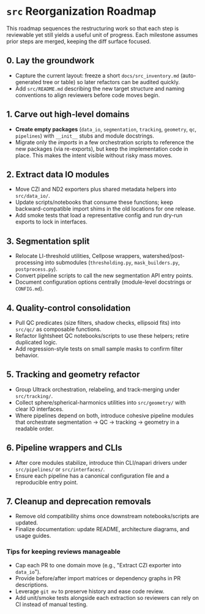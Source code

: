 # `src` Reorganization Roadmap

This roadmap sequences the restructuring work so that each step is reviewable yet still yields a useful unit of progress. Each milestone assumes prior steps are merged, keeping the diff surface focused.

## 0. Lay the groundwork
- Capture the current layout: freeze a short `docs/src_inventory.md` (auto-generated tree or table) so later refactors can be audited quickly.
- Add `src/README.md` describing the new target structure and naming conventions to align reviewers before code moves begin.

## 1. Carve out high-level domains
- **Create empty packages** (`data_io`, `segmentation`, `tracking`, `geometry`, `qc`, `pipelines`) with `__init__` stubs and module docstrings.
- Migrate only the *imports* in a few orchestration scripts to reference the new packages (via re-exports), but keep the implementation code in place. This makes the intent visible without risky mass moves.

## 2. Extract data IO modules
- Move CZI and ND2 exporters plus shared metadata helpers into `src/data_io/`.
- Update scripts/notebooks that consume these functions; keep backward-compatible import shims in the old locations for one release.
- Add smoke tests that load a representative config and run dry-run exports to lock in interfaces.

## 3. Segmentation split
- Relocate LI-threshold utilities, Cellpose wrappers, watershed/post-processing into submodules (`thresholding.py`, `mask_builders.py`, `postprocess.py`).
- Convert pipeline scripts to call the new segmentation API entry points.
- Document configuration options centrally (module-level docstrings or `CONFIG.md`).

## 4. Quality-control consolidation
- Pull QC predicates (size filters, shadow checks, ellipsoid fits) into `src/qc/` as composable functions.
- Refactor lightsheet QC notebooks/scripts to use these helpers; retire duplicated logic.
- Add regression-style tests on small sample masks to confirm filter behavior.

## 5. Tracking and geometry refactor
- Group Ultrack orchestration, relabeling, and track-merging under `src/tracking/`.
- Collect sphere/spherical-harmonics utilities into `src/geometry/` with clear IO interfaces.
- Where pipelines depend on both, introduce cohesive pipeline modules that orchestrate segmentation → QC → tracking → geometry in a readable order.

## 6. Pipeline wrappers and CLIs
- After core modules stabilize, introduce thin CLI/napari drivers under `src/pipelines/` or `src/interfaces/`.
- Ensure each pipeline has a canonical configuration file and a reproducible entry point.

## 7. Cleanup and deprecation removals
- Remove old compatibility shims once downstream notebooks/scripts are updated.
- Finalize documentation: update README, architecture diagrams, and usage guides.

### Tips for keeping reviews manageable
- Cap each PR to one domain move (e.g., "Extract CZI exporter into `data_io`").
- Provide before/after import matrices or dependency graphs in PR descriptions.
- Leverage `git mv` to preserve history and ease code review.
- Add unit/smoke tests alongside each extraction so reviewers can rely on CI instead of manual testing.


